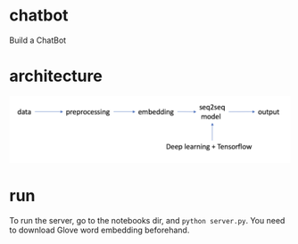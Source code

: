 # chatbot
Build a ChatBot

# architecture
![architecture](images/architecture.png)

# run
To run the server, go to the notebooks dir, and `python server.py`. You need to download Glove word embedding beforehand.
